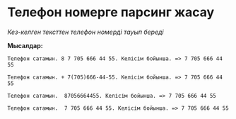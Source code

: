 # **Телефон номерге парсинг жасау**

_Кез-келген тексттен телефон номерді тауып береді_

**Мысалдар:**

`Телефон сатамын. 8 7 705 666 44 55. Келісім бойынша. => 7 705 666 44 55`

`Телефон сатамын. + 7(705)666-44-55. Келісім бойынша. => 7 705 666 44 55`

`Телефон сатамын.  87056664455. Келісім бойынша. => 7 705 666 44 55`

`Телефон сатамын.  7 705 666 44 55. Келісім бойынша. => 7 705 666 44 55`
